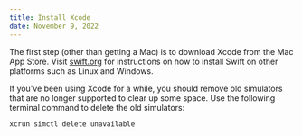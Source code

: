 ```yaml
---
title: Install Xcode
date: November 9, 2022
---
```


The first step (other than getting a Mac) is to download Xcode from the Mac App Store. Visit [swift.org](https://swift.org) for instructions on how to install Swift on other platforms such as Linux and Windows.

If you've been using Xcode for a while, you should remove old simulators that are no longer supported to clear up some space. Use the following terminal command to delete the old simulators:

```bash
xcrun simctl delete unavailable
```
